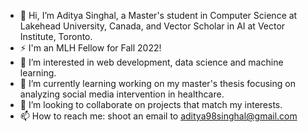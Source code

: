 - 👋 Hi, I’m Aditya Singhal, a Master's student in Computer Science at Lakehead University, Canada, and Vector Scholar in AI at Vector Institute, Toronto.
- ⚡ I'm an MLH Fellow for Fall 2022!
- 👀 I’m interested in web development, data science and machine learning.
- 🌱 I’m currently learning working on my master's thesis focusing on analyzing social media intervention in healthcare.
- 💞️ I’m looking to collaborate on projects that match my interests.
- 📫 How to reach me: shoot an email to aditya98singhal@gmail.com

<!---
aditya-ml/aditya-ml is a ✨ special ✨ repository because its `README.md` (this file) appears on your GitHub profile.
You can click the Preview link to take a look at your changes.
--->
